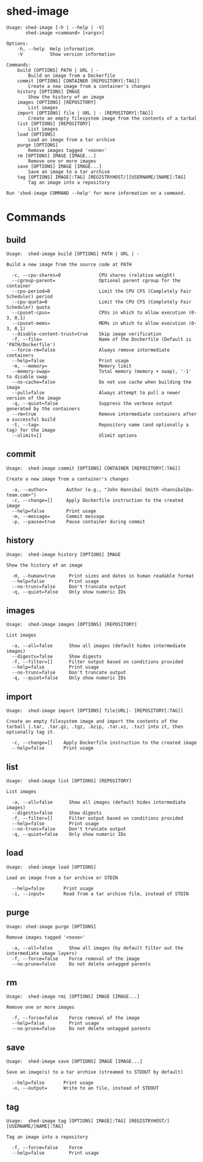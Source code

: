 # shed-image

    Usage: shed-image [-h | --help | -V]
           shed-image <command> [<args>]
    
    Options:
        -h, --help  Help information
        -V          Show version information
    
    Commands:
        build [OPTIONS] PATH | URL | -
            Build an image from a Dockerfile
        commit [OPTIONS] CONTAINER [REPOSITORY[:TAG]]
            Create a new image from a container's changes
        history [OPTIONS] IMAGE
            Show the history of an image
        images [OPTIONS] [REPOSITORY]
            List images
        import [OPTIONS] file | URL | - [REPOSITORY[:TAG]]
            Create an empty filesystem image from the contents of a tarbal
        list [OPTIONS] [REPOSITORY]
            List images
        load [OPTIONS]
            Load an image from a tar archive
        purge [OPTIONS]
            Remove images tagged '<none>'
        rm [OPTIONS] IMAGE [IMAGE...]
            Remove one or more images
        save [OPTIONS] IMAGE [IMAGE...]
            Save an image to a tar archive
        tag [OPTIONS] IMAGE[:TAG] [REGISTRYHOST/][USERNAME/]NAME[:TAG]
            Tag an image into a repository
    
    Run 'shed-image COMMAND --help' for more information on a command.

# Commands

## build

    Usage:	shed-image build [OPTIONS] PATH | URL | -
    
    Build a new image from the source code at PATH
    
      -c, --cpu-shares=0              CPU shares (relative weight)
      --cgroup-parent=                Optional parent cgroup for the container
      --cpu-period=0                  Limit the CPU CFS (Completely Fair Scheduler) period
      --cpu-quota=0                   Limit the CPU CFS (Completely Fair Scheduler) quota
      --cpuset-cpus=                  CPUs in which to allow execution (0-3, 0,1)
      --cpuset-mems=                  MEMs in which to allow execution (0-3, 0,1)
      --disable-content-trust=true    Skip image verification
      -f, --file=                     Name of the Dockerfile (Default is 'PATH/Dockerfile')
      --force-rm=false                Always remove intermediate containers
      --help=false                    Print usage
      -m, --memory=                   Memory limit
      --memory-swap=                  Total memory (memory + swap), '-1' to disable swap
      --no-cache=false                Do not use cache when building the image
      --pull=false                    Always attempt to pull a newer version of the image
      -q, --quiet=false               Suppress the verbose output generated by the containers
      --rm=true                       Remove intermediate containers after a successful build
      -t, --tag=                      Repository name (and optionally a tag) for the image
      --ulimit=[]                     Ulimit options

## commit

    Usage:	shed-image commit [OPTIONS] CONTAINER [REPOSITORY[:TAG]]
    
    Create a new image from a container's changes
    
      -a, --author=       Author (e.g., "John Hannibal Smith <hannibal@a-team.com>")
      -c, --change=[]     Apply Dockerfile instruction to the created image
      --help=false        Print usage
      -m, --message=      Commit message
      -p, --pause=true    Pause container during commit

## history

    Usage:	shed-image history [OPTIONS] IMAGE
    
    Show the history of an image
    
      -H, --human=true     Print sizes and dates in human readable format
      --help=false         Print usage
      --no-trunc=false     Don't truncate output
      -q, --quiet=false    Only show numeric IDs

## images

    Usage:	shed-image images [OPTIONS] [REPOSITORY]
    
    List images
    
      -a, --all=false      Show all images (default hides intermediate images)
      --digests=false      Show digests
      -f, --filter=[]      Filter output based on conditions provided
      --help=false         Print usage
      --no-trunc=false     Don't truncate output
      -q, --quiet=false    Only show numeric IDs

## import

    Usage:	shed-image import [OPTIONS] file|URL|- [REPOSITORY[:TAG]]
    
    Create an empty filesystem image and import the contents of the
    tarball (.tar, .tar.gz, .tgz, .bzip, .tar.xz, .txz) into it, then
    optionally tag it.
    
      -c, --change=[]    Apply Dockerfile instruction to the created image
      --help=false       Print usage

## list

    Usage:	shed-image list [OPTIONS] [REPOSITORY]
    
    List images
    
      -a, --all=false      Show all images (default hides intermediate images)
      --digests=false      Show digests
      -f, --filter=[]      Filter output based on conditions provided
      --help=false         Print usage
      --no-trunc=false     Don't truncate output
      -q, --quiet=false    Only show numeric IDs

## load

    Usage:	shed-image load [OPTIONS]
    
    Load an image from a tar archive or STDIN
    
      --help=false       Print usage
      -i, --input=       Read from a tar archive file, instead of STDIN

## purge

    Usage: shed-image purge [OPTIONS]
    
    Remove images tagged '<none>'
    
      -a, --all=false      Show all images (by default filter out the intermediate image layers)
      -f, --force=false    Force removal of the image
      --no-prune=false     Do not delete untagged parents

## rm

    Usage:	shed-image rmi [OPTIONS] IMAGE [IMAGE...]
    
    Remove one or more images
    
      -f, --force=false    Force removal of the image
      --help=false         Print usage
      --no-prune=false     Do not delete untagged parents

## save

    Usage:	shed-image save [OPTIONS] IMAGE [IMAGE...]
    
    Save an image(s) to a tar archive (streamed to STDOUT by default)
    
      --help=false       Print usage
      -o, --output=      Write to an file, instead of STDOUT

## tag

    Usage:	shed-image tag [OPTIONS] IMAGE[:TAG] [REGISTRYHOST/][USERNAME/]NAME[:TAG]
    
    Tag an image into a repository
    
      -f, --force=false    Force
      --help=false         Print usage

